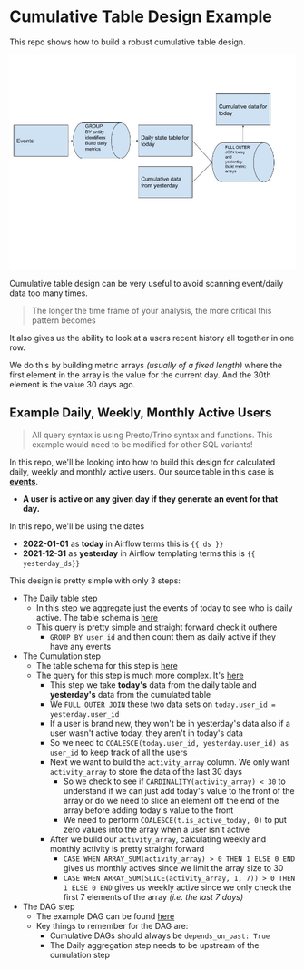 # Cumulative Table Design Example

This repo shows how to build a robust cumulative table design. 

![Cumulative Table diagram](images/cumulative_table_design.jpg)

Cumulative table design can be very useful to avoid scanning event/daily data too many times. 

> The longer the time frame of your analysis, the more critical this pattern becomes

It also gives us the ability to look at a users recent history all together in one row. 

We do this by building metric arrays *(usually of a fixed length)* where the first element in the array is the value for the current day. And the 30th element is the value 30 days ago. 


## Example Daily, Weekly, Monthly Active Users

> All query syntax is using Presto/Trino syntax and functions. This example would need to be modified for other SQL variants!

In this repo, we'll be looking into how to build this design for calculated daily, weekly and monthly active users. 
Our source table in this case is **[events](tables/events.sql)**. 
- **A user is active on any given day if they generate an event for that day.**


In this repo, we'll be using the dates 
- **2022-01-01** as **today** in Airflow terms this is `{{ ds }}`
- **2021-12-31** as **yesterday** in Airflow templating terms this is `{{ yesterday_ds}}`

This design is pretty simple with only 3 steps:

- The Daily table step
  - In this step we aggregate just the events of today to see who is daily active. The table schema is [here](tables/active_users_daily.sql)
  - This query is pretty simple and straight forward check it out[here](queries/active_users_daily_populate.sql)
    - `GROUP BY user_id` and then count them as daily active if they have any events
- The Cumulation step
  - The table schema for this step is [here](tables/active_users_cumulated.sql)
  - The query for this step is much more complex. It's [here](queries/active_users_cumulated_populate.sql)
    - This step we take **today's** data from the daily table and **yesterday's** data from the cumulated table
    - We `FULL OUTER JOIN` these two data sets on `today.user_id = yesterday.user_id`
    - If a user is brand new, they won't be in yesterday's data also if a user wasn't active today, they aren't in today's data
    - So we need to `COALESCE(today.user_id, yesterday.user_id) as user_id` to keep track of all the users
    - Next we want to build the `activity_array` column. We only want `activity_array` to store the data of the last 30 days
      - So we check to see if `CARDINALITY(activity_array) < 30` to understand if we can just add today's value to the front of the array or do we need to slice an element off the end of the array before adding today's value to the front
      - We need to perform `COALESCE(t.is_active_today, 0)` to put zero values into the array when a user isn't active
    - After we build our `activity_array`, calculating weekly and monthly activity is pretty straight forward
      - `CASE WHEN ARRAY_SUM(activity_array) > 0 THEN 1 ELSE 0 END` gives us monthly actives since we limit the array size to 30
      - `CASE WHEN ARRAY_SUM(SLICE(activity_array, 1, 7)) > 0 THEN 1 ELSE 0 END` gives us weekly active since we only check the first 7 elements of the array *(i.e. the last 7 days)*
- The DAG step
  - The example DAG can be found [here](cumulative_table_dag.py)
  - Key things to remember for the DAG are:
    - Cumulative DAGs should always be `depends_on_past: True`
    - The Daily aggregation step needs to be upstream of the cumulation step